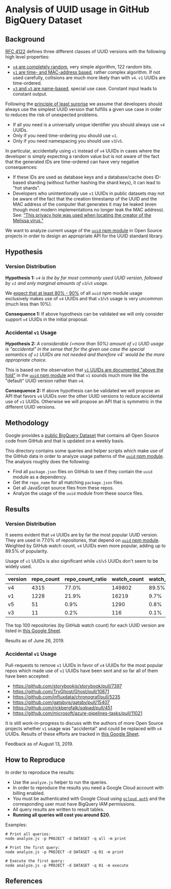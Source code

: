 # Analysis of UUID usage in GitHub BigQuery Dataset

## Background

[RFC 4122](https://tools.ietf.org/html/rfc4122) defines three different classes of UUID versions
with the following high level properties:

- [`v4` are completely random](https://tools.ietf.org/html/rfc4122#section-4.4), very simple
  algorithm, 122 random bits.
- [`v1` are time- and MAC-address based](https://tools.ietf.org/html/rfc4122#section-4.2), rather
  complex algorithm. If not used carefully, collisions are much more likely than with `v4`. `v1`
  UUIDs are time-ordered.
- [`v3` and `v5` are name-based](https://tools.ietf.org/html/rfc4122#section-4.3), special use
  case. Constant input leads to constant output.

Following the
[principle of least surprise](https://en.wikipedia.org/wiki/Principle_of_least_astonishment) we
assume that developers should always use the simplest UUID version that fulfills a given use case
in order to reduces the risk of unexpected problems.

- If all you need is a universally unique identifier you should always use `v4` UUIDs.
- Only if you need time-ordering you should use `v1`.
- Only if you need namespacing you should use `v3`/`v5`.

In particular, accidentally using `v1` instead of `v4` UUIDs in cases where the developer is simply
expecting a random value but is not aware of the fact that the generated IDs are time-ordered can
have very negative consequences:

- If these IDs are used as database keys and a database/cache does ID-based sharding (without
  further hashing the shard keys), it can lead to "hot shards".
- Developers who unintentionally use `v1` UUIDs in public datasets may not be aware of the fact
  that the creation timestamp of the UUID and the MAC address of the computer that generates it may
  be leaked (even though most modern implementations no longer leak the MAC address). See:
  [“This privacy hole was used when locating the creator of the Melissa virus.”](https://en.wikipedia.org/wiki/Universally_unique_identifier#cite_note-11)

We want to analyze current usage of the [`uuid` npm module](uuid-npm) in Open Source projects in
order to design an appropriate API for the UUID standard library.

## Hypothesis

### Version Distribution

**Hypothesis 1:** _`v4` is the by far most commonly used UUID version, followed by `v1` and only
marginal amounts of `v3`/`v5` usage._

We
[expect that at least 80% - 90%](https://github.com/bcoe/proposal-standard-library-uuid/issues/3#issuecomment-489744827)
of all `uuid` npm module usage exclusively makes use of `v4` UUIDs and that `v3`/`v5` usage is very
uncommon (much less than 10%).

**Consequence 1:** If above hypothesis can be validated we will only consider support `v4` UUIDs in
the initial proposal.

### Accidental `v1` Usage

**Hypothesis 2:** _A considerable (=more than 50%) amount of `v1` UUID usage is "accidental" in the
sense that for the given use case the special semantics of `v1` UUIDs are not needed and therefore
v4` would be the more appropriate choice._

This is based on the observation that
[`v1` UUIDs are documented "above the fold"](https://github.com/bcoe/proposal-standard-library-uuid/issues/4#issuecomment-499976784)
in the [`uuid` npm module](uuid-npm) and that `v1` sounds much more like the "default" UUID version
rather than `v4`.

**Consequence 2:** If above hypothesis can be validated we will propose an API that favors `v4`
UUIDs over the other UUID versions to reduce accidental use of `v1` UUIDs. Otherwise we will
propose an API that is symmetric in the different UUID versions.

## Methodology

Google provides a [public BigQuery Dataset](bigquery) that contains all Open Source code from
GitHub and that is updated on a weekly basis.

This directory contains some queries and helper scripts which make use of the GitHub data in order
to analyze usage patterns of the [`uuid` npm module](uuid-npm). The analysis roughly does the
following:

- Find all `package.json` files on GitHub to see if they contain the `uuid` module as a dependency.
- Get the `repo_name` for all matching `package.json` files.
- Get all JavaScript source files from these repos.
- Analyze the usage of the `uuid` module from these source files.

## Results

### Version Distribution

It seems evident that `v4` UUIDs are by far the most popular UUID version. They are used in 77.0%
of repositories, that depend on [`uuid` npm module](uuid-npm). Weighted by GitHub watch count, `v4`
UUIDs even more popular, adding up to 89.5% of popularity.

Usage of `v1` UUIDs is also significant while `v3`/`v5` UUIDs don't seem to be widely used.

| version | repo_count | repo_count_ratio | watch_count | watch_count_ratio |
| ------- | ---------- | ---------------- | ----------- | ----------------- |
| v4      | 4315       | 77.0%            | 149802      | 89.5%             |
| v1      | 1228       | 21.9%            | 16219       | 9.7%              |
| v5      | 51         | 0.9%             | 1290        | 0.8%              |
| v3      | 11         | 0.2%             | 116         | 0.1%              |

The top 100 repositories (by GitHub watch count) for each UUID version are listed in
[this Google Sheet](google-sheet).

Results as of June 26, 2019.

### Accidental `v1` Usage

Pull-requests to remove `v1` UUIDs in favor of `v4` UUIDs for the most popular repos which made use
of `v1` UUIDs have been sent and so far all of them have been accepted:

- https://github.com/storybookjs/storybook/pull/7397
- https://github.com/TryGhost/Ghost/pull/10871
- https://github.com/influxdata/chronograf/pull/5235
- https://github.com/gatsbyjs/gatsby/pull/15407
- https://github.com/rickbergfalk/sqlpad/pull/451
- https://github.com/microsoft/azure-pipelines-tasks/pull/11021

It is still work-in-progress to discuss with the authors of more Open Source projects whether `v1`
usage was "accidental" and could be replaced with `v4` UUIDs. Results of these efforts are tracked
in [this Google Sheet](google-sheet).

Feedback as of August 13, 2019.

## How to Reproduce

In order to reproduce the results:

- Use the `analyze.js` helper to run the queries.
- In order to reproduce the results you need a Google Cloud account with billing enabled.
- You must be authenticated with Google Cloud using
  [`gcloud auth`](https://cloud.google.com/sdk/gcloud/reference/auth/) and the corresponding user
  must have BigQuery IAM permissions.
- All query results are written to result tables.
- **Running all queries will cost you around \$20.**

Examples:

```
# Print all queries:
node analyze.js -p PROJECT -d DATASET -q all -m print

# Print the first query:
node analyze.js -p PROJECT -d DATASET -q 01 -m print

# Execute the first query:
node analyze.js -p PROJECT -d DATASET -q 01 -m execute
```

## References

[rfc-4122]: https://tools.ietf.org/html/rfc4122
[bigquery]: https://github.com/fhoffa/analyzing_github#github-contents
[uuid-npm]: https://www.npmjs.com/package/uuid
[google-sheet]: https://docs.google.com/spreadsheets/d/1NjrsNgEZaXs10tXBRGgMpA-9rh_a3rEQlKfi1TpAnYI
